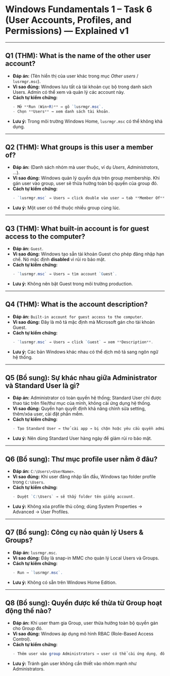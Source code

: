 # Windows Fundamentals 1 – Task 6 (User Accounts, Profiles, and Permissions) — Explained v1

---

## Q1 (THM): What is the name of the other user account?
- **Đáp án:** (Tên hiển thị của user khác trong mục *Other users* / `lusrmgr.msc`).  
- **Vì sao đúng:** Windows lưu tất cả tài khoản cục bộ trong danh sách Users. Admin có thể xem và quản lý các account này.  
- **Cách tự kiểm chứng:**
	```powershell  
  - Mở **Run (Win+R)** → gõ `lusrmgr.msc`.  
  - Chọn **Users** → xem danh sách tài khoản.  
  ``` 
- **Lưu ý:** Trong môi trường Windows Home, `lusrmgr.msc` có thể không khả dụng.

---

## Q2 (THM): What groups is this user a member of?
- **Đáp án:** (Danh sách nhóm mà user thuộc, ví dụ *Users*, *Administrators*, …).  
- **Vì sao đúng:** Windows quản lý quyền dựa trên group membership. Khi gán user vào group, user sẽ thừa hưởng toàn bộ quyền của group đó.  
- **Cách tự kiểm chứng:** 
	```powershell  
	- `lusrmgr.msc` → Users → click double vào user → tab **Member Of**.  
	``` 
- **Lưu ý:** Một user có thể thuộc nhiều group cùng lúc.

---

## Q3 (THM): What built-in account is for guest access to the computer?
- **Đáp án:** `Guest`.  
- **Vì sao đúng:** Windows tạo sẵn tài khoản Guest cho phép đăng nhập hạn chế. Nó mặc định **disabled** vì rủi ro bảo mật.  
- **Cách tự kiểm chứng:**  
	```powershell 
	- `lusrmgr.msc` → Users → tìm account `Guest`.  
	``` 
- **Lưu ý:** Không nên bật Guest trong môi trường production.

---

## Q4 (THM): What is the account description?
- **Đáp án:** `Built-in account for guest access to the computer`.  
- **Vì sao đúng:** Đây là mô tả mặc định mà Microsoft gán cho tài khoản Guest.  
- **Cách tự kiểm chứng:**  
	```powershell 
	- `lusrmgr.msc` → Users → click `Guest` → xem **Description**.  
	``` 
- **Lưu ý:** Các bản Windows khác nhau có thể dịch mô tả sang ngôn ngữ hệ thống.

---

## Q5 (Bổ sung): Sự khác nhau giữa **Administrator** và **Standard User** là gì?
- **Đáp án:** Administrator có toàn quyền hệ thống; Standard User chỉ được thao tác trên file/thư mục của mình, không cài ứng dụng hệ thống.  
- **Vì sao đúng:** Quyền hạn quyết định khả năng chỉnh sửa setting, thêm/xóa user, cài đặt phần mềm.  
- **Cách tự kiểm chứng:**  
	```powershell 
	- Tạo Standard User → thử cài app → bị chặn hoặc yêu cầu quyền admin.
	```   
- **Lưu ý:** Nên dùng Standard User hàng ngày để giảm rủi ro bảo mật.

---

## Q6 (Bổ sung): Thư mục profile user nằm ở đâu?
- **Đáp án:** `C:\Users\<UserName>`.  
- **Vì sao đúng:** Khi user đăng nhập lần đầu, Windows tạo folder profile trong `C:\Users`.  
- **Cách tự kiểm chứng:**  
	```powershell 
	- Duyệt `C:\Users` → sẽ thấy folder tên giống account. 
	```   
- **Lưu ý:** Không xóa profile thủ công; dùng System Properties → Advanced → User Profiles.

---

## Q7 (Bổ sung): Công cụ nào quản lý Users & Groups?
- **Đáp án:** `lusrmgr.msc`.  
- **Vì sao đúng:** Đây là snap-in MMC cho quản lý Local Users và Groups.  
- **Cách tự kiểm chứng:**  
	```powershell 
	- Run → `lusrmgr.msc`.  
	``` 
- **Lưu ý:** Không có sẵn trên Windows Home Edition.

---

## Q8 (Bổ sung): Quyền được kế thừa từ Group hoạt động thế nào?
- **Đáp án:** Khi user tham gia Group, user thừa hưởng toàn bộ quyền gán cho Group đó.  
- **Vì sao đúng:** Windows áp dụng mô hình RBAC (Role-Based Access Control).  
- **Cách tự kiểm chứng:**  
	```powershell 
	- Thêm user vào group Administrators → user có thể cài ứng dụng, đổi setting hệ thống. 
	```   
- **Lưu ý:** Tránh gán user không cần thiết vào nhóm mạnh như Administrators.
